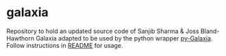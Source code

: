 # galaxia

Repository to hold an updated source code of Sanjib Sharma & Joss Bland-Hawthorn Galaxia adapted to be used by the python wrapper [py-Galaxia](https://github.com/athob/py-Galaxia). Follow instructions in [README](README) for usage.